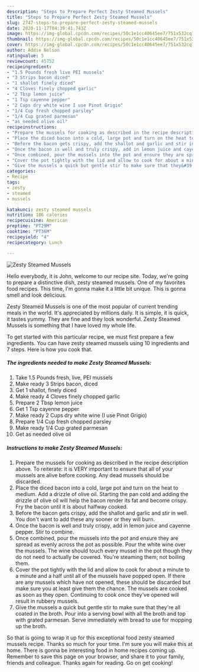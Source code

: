 ```yaml
---
description: "Steps to Prepare Perfect Zesty Steamed Mussels"
title: "Steps to Prepare Perfect Zesty Steamed Mussels"
slug: 2747-steps-to-prepare-perfect-zesty-steamed-mussels
date: 2020-11-17T04:39:41.743Z
image: https://img-global.cpcdn.com/recipes/50c1e1cc40645ee7/751x532cq70/zesty-steamed-mussels-recipe-main-photo.jpg
thumbnail: https://img-global.cpcdn.com/recipes/50c1e1cc40645ee7/751x532cq70/zesty-steamed-mussels-recipe-main-photo.jpg
cover: https://img-global.cpcdn.com/recipes/50c1e1cc40645ee7/751x532cq70/zesty-steamed-mussels-recipe-main-photo.jpg
author: Addie Nelson
ratingvalue: 5
reviewcount: 45752
recipeingredient:
- "1.5 Pounds fresh live PEI mussels"
- "3 Strips bacon diced"
- "1 shallot finely diced"
- "4 Cloves finely chopped garlic"
- "2 Tbsp lemon juice"
- "1 Tsp cayenne pepper"
- "2 Cups dry white wine I use Pinot Grigio"
- "1/4 Cup fresh chopped parsley"
- "1/4 Cup grated parmesan"
- "as needed olive oil"
recipeinstructions:
- "Prepare the mussels for cooking as described in the recipe description above. To reiterate: it is VERY important to ensure that all of your mussels are alive before cooking. Any dead mussels should be discarded."
- "Place the diced bacon into a cold, large pot and turn on the heat to medium. Add a drizzle of olive oil. Starting the pan cold and adding the drizzle of olive oil will help the bacon render its fat and become crispy. Fry the bacon until it is about halfway cooked."
- "Before the bacon gets crispy, add the shallot and garlic and stir in well. You don&#39;t want to add these any sooner or they will burn."
- "Once the bacon is well and truly crispy, add in lemon juice and cayenne pepper. Stir to combine."
- "Once combined, pour the mussels into the pot and ensure they are spread as evenly across the pot as possible. Pour the white wine over the mussels. The wine should touch every mussel in the pot though they do not need to actually be covered. You&#39;re steaming them; not boiling them."
- "Cover the pot tightly with the lid and allow to cook for about a minute to a minute and a half until all of the mussels have popped open. If there are any mussels which have not opened, these should be discarded but make sure you at least give them the chance. The mussels are cooked as soon as they open. Continuing to cook once they&#39;ve opened will result in rubbery mussels."
- "Give the mussels a quick but gentle stir to make sure that they&#39;re all coated in the broth. Pour into a serving bowl with all the broth and top with grated parmesan. Serve immediately with bread to use for mopping up the broth."
categories:
- Recipe
tags:
- zesty
- steamed
- mussels

katakunci: zesty steamed mussels 
nutrition: 186 calories
recipecuisine: American
preptime: "PT29M"
cooktime: "PT36M"
recipeyield: "4"
recipecategory: Lunch

---
```



![Zesty Steamed Mussels](https://img-global.cpcdn.com/recipes/50c1e1cc40645ee7/751x532cq70/zesty-steamed-mussels-recipe-main-photo.jpg)

Hello everybody, it is John, welcome to our recipe site. Today, we're going to prepare a distinctive dish, zesty steamed mussels. One of my favorites food recipes. This time, I'm gonna make it a little bit unique. This is gonna smell and look delicious.



Zesty Steamed Mussels is one of the most popular of current trending meals in the world. It's appreciated by millions daily. It is simple, it is quick, it tastes yummy. They are fine and they look wonderful. Zesty Steamed Mussels is something that I have loved my whole life.


To get started with this particular recipe, we must first prepare a few ingredients. You can have zesty steamed mussels using 10 ingredients and 7 steps. Here is how you cook that.

<!--inarticleads1-->

##### The ingredients needed to make Zesty Steamed Mussels:

1. Take 1.5 Pounds fresh, live, PEI mussels
1. Make ready 3 Strips bacon, diced
1. Get 1 shallot, finely diced
1. Make ready 4 Cloves finely chopped garlic
1. Prepare 2 Tbsp lemon juice
1. Get 1 Tsp cayenne pepper
1. Make ready 2 Cups dry white wine (I use Pinot Grigio)
1. Prepare 1/4 Cup fresh chopped parsley
1. Make ready 1/4 Cup grated parmesan
1. Get as needed olive oil




<!--inarticleads2-->

##### Instructions to make Zesty Steamed Mussels:

1. Prepare the mussels for cooking as described in the recipe description above. To reiterate: it is VERY important to ensure that all of your mussels are alive before cooking. Any dead mussels should be discarded.
1. Place the diced bacon into a cold, large pot and turn on the heat to medium. Add a drizzle of olive oil. Starting the pan cold and adding the drizzle of olive oil will help the bacon render its fat and become crispy. Fry the bacon until it is about halfway cooked.
1. Before the bacon gets crispy, add the shallot and garlic and stir in well. You don&#39;t want to add these any sooner or they will burn.
1. Once the bacon is well and truly crispy, add in lemon juice and cayenne pepper. Stir to combine.
1. Once combined, pour the mussels into the pot and ensure they are spread as evenly across the pot as possible. Pour the white wine over the mussels. The wine should touch every mussel in the pot though they do not need to actually be covered. You&#39;re steaming them; not boiling them.
1. Cover the pot tightly with the lid and allow to cook for about a minute to a minute and a half until all of the mussels have popped open. If there are any mussels which have not opened, these should be discarded but make sure you at least give them the chance. The mussels are cooked as soon as they open. Continuing to cook once they&#39;ve opened will result in rubbery mussels.
1. Give the mussels a quick but gentle stir to make sure that they&#39;re all coated in the broth. Pour into a serving bowl with all the broth and top with grated parmesan. Serve immediately with bread to use for mopping up the broth.




So that is going to wrap it up for this exceptional food zesty steamed mussels recipe. Thanks so much for your time. I'm sure you will make this at home. There is gonna be interesting food in home recipes coming up. Remember to save this page on your browser, and share it to your family, friends and colleague. Thanks again for reading. Go on get cooking!
